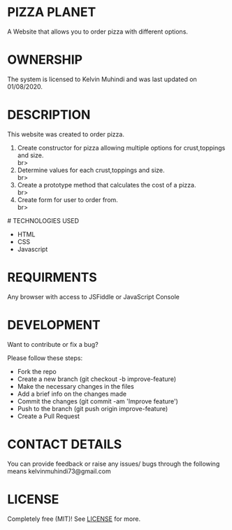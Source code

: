 # PIZZA PLANET 
<p>A Website that allows you to order pizza with different options.</p>

# OWNERSHIP
<p>The system is licensed to Kelvin Muhindi and was last updated on 01/08/2020.</p>

# DESCRIPTION
<p>This website was created to order pizza.</p>
<ol>
<li>Create constructor for pizza allowing multiple options for crust,toppings and size.</li>br>
<li>Determine values for each crust,toppings and size.</li>br>
<li>Create a prototype method that calculates the cost of a pizza.</li>br>
<li>Create form for user to order from.</li>br>
</ol>
# TECHNOLOGIES USED
<ul>
  <li>HTML</li>
  <li>CSS</li>
  <li>Javascript</li>
</ul>

# REQUIRMENTS
<p>Any browser with access to JSFiddle or JavaScript Console </p>

# DEVELOPMENT

<p>Want to contribute or fix a bug?</p>

<P>Please follow these steps:</p>

<ul>
<li>Fork the repo</li>
<li>Create a new branch (git checkout -b improve-feature)</li>
<li>Make the necessary changes in the files</li>
<li>Add a brief info on the changes made</li>
<li>Commit the changes (git commit -am 'Improve feature')</li>
<li>Push to the branch (git push origin improve-feature)</li>
<li>Create a Pull Request</li>
</ul>

# CONTACT DETAILS
<p>You can provide feedback or raise any issues/ bugs through the following means kelvinmuhindi73@gmail.com </p>

# LICENSE
Completely free (MIT)! See [LICENSE](LICENSE) for more.
